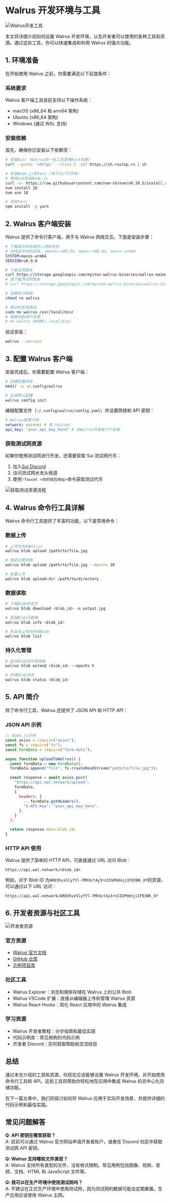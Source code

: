 # Walrus 开发环境与工具

![Walrus开发工具](https://via.placeholder.com/800x350?text=Walrus开发工具生态图)

本文将详细介绍如何设置 Walrus 开发环境，以及开发者可以使用的各种工具和资源。通过这些工具，你可以快速集成和利用 Walrus 的强大功能。

## 1. 环境准备

在开始使用 Walrus 之前，你需要满足以下前提条件：

### 系统要求

Walrus 客户端工具目前支持以下操作系统：

- macOS (x86_64 和 arm64 架构)
- Ubuntu (x86_64 架构)
- Windows (通过 WSL 支持)

### 安装依赖

首先，确保你已安装以下依赖项：

```bash
# 安装Rust (Walrus的一些工具使用Rust构建)
curl --proto '=https' --tlsv1.2 -sSf https://sh.rustup.rs | sh

# 安装Node.js和Yarn (用于JS/TS开发)
# 使用nvm安装Node.js
curl -o- https://raw.githubusercontent.com/nvm-sh/nvm/v0.39.5/install.sh | bash
nvm install 18
nvm use 18

# 安装Yarn
npm install -g yarn
```

## 2. Walrus 客户端安装

Walrus 提供了命令行客户端，用于与 Walrus 网络交互。下面是安装步骤：

```bash
# 下载适合你系统的二进制文件
# 选择适合你的系统: ubuntu-x86_64, macos-x86_64, macos-arm64
SYSTEM=macos-arm64
VERSION=v0.9.0

# 下载主网版本
curl https://storage.googleapis.com/mysten-walrus-binaries/walrus-mainnet-$VERSION-$SYSTEM -o walrus
# 或下载测试网版本
# curl https://storage.googleapis.com/mysten-walrus-binaries/walrus-testnet-$VERSION-$SYSTEM -o walrus

# 设置执行权限
chmod +x walrus

# 移动到系统路径
sudo mv walrus /usr/local/bin/
# 或移动到用户目录
# mv walrus $HOME/.local/bin/
```

验证安装：

```bash
walrus --version
```

## 3. 配置 Walrus 客户端

安装完成后，你需要配置 Walrus 客户端：

```bash
# 创建配置目录
mkdir -p ~/.config/walrus

# 生成默认配置
walrus config init
```

编辑配置文件（`~/.config/walrus/config.yaml`）并设置网络和 API 密钥：

```yaml
# Walrus配置示例
network: mainnet # 或 testnet
api_key: "your_api_key_here" # 从Walrus开发者门户获取
```

### 获取测试网资源

如果你使用测试网进行开发，还需要获取 Sui 测试网代币：

1. 加入[Sui Discord](https://discord.gg/sui)
2. 访问测试网水龙头频道
3. 使用`!faucet <你的钱包地址>`命令获取测试代币

![获取测试资源流程](https://via.placeholder.com/700x300?text=获取测试资源流程图)

## 4. Walrus 命令行工具详解

Walrus 命令行工具提供了丰富的功能，以下是常用命令：

### 数据上传

```bash
# 上传文件到Walrus
walrus blob upload /path/to/file.jpg

# 指定过期周期
walrus blob upload /path/to/file.jpg --epochs 10

# 批量上传
walrus blob upload-dir /path/to/directory
```

### 数据读取

```bash
# 下载Blob到文件
walrus blob download <blob_id> -o output.jpg

# 获取Blob元数据
walrus blob info <blob_id>

# 列出你上传的所有Blob
walrus blob list
```

### 持久化管理

```bash
# 延长Blob的可用周期
walrus blob extend <blob_id> --epochs 5

# 检查Blob状态
walrus blob status <blob_id>
```

## 5. API 简介

除了命令行工具，Walrus 还提供了 JSON API 和 HTTP API：

### JSON API 示例

```javascript
// Node.js示例
const axios = require("axios");
const fs = require("fs");
const FormData = require("form-data");

async function uploadToWalrus() {
  const formData = new FormData();
  formData.append("file", fs.createReadStream("path/to/file.jpg"));

  const response = await axios.post(
    "https://api.wal.network/upload",
    formData,
    {
      headers: {
        ...formData.getHeaders(),
        "X-API-Key": "your_api_key_here",
      },
    }
  );

  return response.data.blob_id;
}
```

### HTTP API 使用

Walrus 提供了简单的 HTTP API，可直接通过 URL 访问 Blob：

```
https://api.wal.network/<blob_id>
```

例如，对于 Blob ID 为`AR03hvxSlyfYl-7MhXct4y3rnIIGPHdnjiIF03BK_XY`的资源，可以通过以下 URL 访问：

```
https://api.wal.network/AR03hvxSlyfYl-7MhXct4y3rnIIGPHdnjiIF03BK_XY
```

## 6. 开发者资源与社区工具

![开发者资源](https://via.placeholder.com/650x300?text=Walrus开发者资源示意图)

### 官方资源

- [Walrus 官方文档](https://docs.wal.app/)
- [GitHub 仓库](https://github.com/MystenLabs/walrus)
- [示例项目库](https://github.com/MystenLabs/example-walrus-sites)

### 社区工具

- Walrus Explorer：浏览和搜索存储在 Walrus 上的公共 Blob
- Walrus VSCode 扩展：直接从编辑器上传和管理 Walrus 资源
- Walrus React Hooks：简化 React 应用中的 Walrus 集成

### 学习资源

- Walrus 开发者教程：分步指南和最佳实践
- 代码示例库：常见用例的代码示例
- 开发者 Discord：实时获取帮助和交流经验

## 总结

通过本文介绍的工具和资源，你现在应该能够设置 Walrus 开发环境，并开始使用命令行工具和 API。这些工具将帮助你轻松地在应用中集成 Walrus 的去中心化存储功能。

在下一篇文章中，我们将探讨如何将 Walrus 应用于实际开发场景，并提供详细的代码示例和最佳实践。

## 常见问题解答

**Q: API 密钥在哪里获取？**  
A: 目前可以通过 Walrus 官方网站申请开发者账户，或者在 Discord 社区中获取测试网 API 密钥。

**Q: Walrus 支持哪些文件类型？**  
A: Walrus 支持所有类型的文件，没有格式限制。常见用例包括图像、视频、音频、文档、HTML 和 JavaScript 文件等。

**Q: 我可以在生产环境中使用测试网吗？**  
A: 不建议在正式生产环境中使用测试网，因为测试网的数据可能会定期重置。生产应用应该使用 Walrus 主网。
